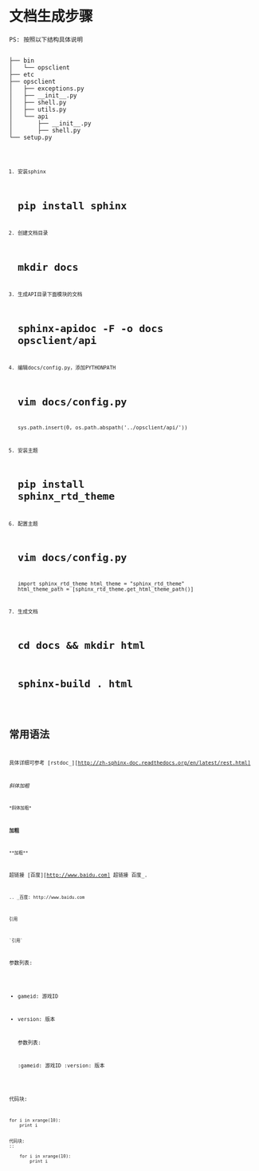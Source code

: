 文档生成步骤
==============
``PS: 按照以下结构具体说明``

<code>
├── bin
│   └── opsclient
├── etc
├── opsclient
│   ├── exceptions.py
│   ├── __init__.py
│   ├── shell.py
│   ├── utils.py
│   └── api
│       ├── __init__.py
│       ├── shell.py
└── setup.py
<code>

1. 安装sphinx
    # pip install sphinx

2. 创建文档目录
    # mkdir docs

3. 生成API目录下面模块的文档
    # sphinx-apidoc -F -o docs opsclient/api

4. 编辑docs/config.py，添加PYTHONPATH
    # vim docs/config.py
    sys.path.insert(0, os.path.abspath('../opsclient/api/'))

5. 安装主题
    # pip install sphinx_rtd_theme

6. 配置主题
    # vim docs/config.py
    import sphinx_rtd_theme
    html_theme = "sphinx_rtd_theme"
    html_theme_path = [sphinx_rtd_theme.get_html_theme_path()]

7. 生成文档
    # cd docs && mkdir html
    # sphinx-build . html

常用语法
===========
具体详细可参考 [rstdoc_][http://zh-sphinx-doc.readthedocs.org/en/latest/rest.html]

*斜体加粗*

    *斜体加粗*

**加粗**

    **加粗**

超链接 [百度][http://www.baidu.com]
    超链接 百度_.

    .. _百度: http://www.baidu.com

`引用`

    `引用`

参数列表:

* gameid: 游戏ID
* version: 版本

    参数列表:

    :gameid: 游戏ID
    :version: 版本

代码块:

    for i in xrange(10):
        print i


    代码块:
    ::
        
        for i in xrange(10):
            print i
